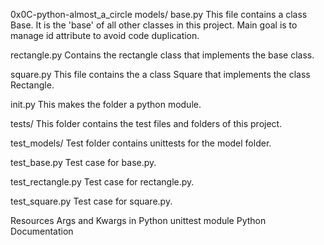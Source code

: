 0x0C-python-almost_a_circle models/ base.py This file contains a class Base. It is the 'base' of all other classes in this project. Main goal is to manage id attribute to avoid code duplication.

rectangle.py Contains the rectangle class that implements the base class.

square.py This file contains the a class Square that implements the class Rectangle.

init.py This makes the folder a python module.

tests/ This folder contains the test files and folders of this project.

test_models/ Test folder contains unittests for the model folder.

test_base.py Test case for base.py.

test_rectangle.py Test case for rectangle.py.

test_square.py Test case for square.py.

Resources Args and Kwargs in Python unittest module Python Documentation
